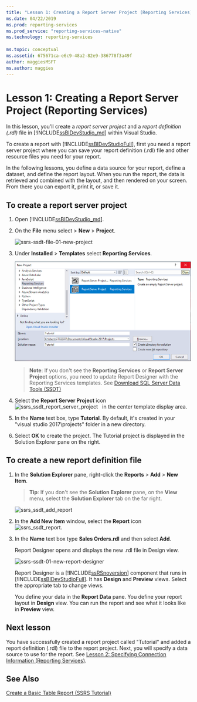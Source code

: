 ```yaml
---
title: "Lesson 1: Creating a Report Server Project (Reporting Services) | Microsoft Docs"
ms.date: 04/22/2019
ms.prod: reporting-services
ms.prod_service: "reporting-services-native"
ms.technology: reporting-services

ms.topic: conceptual
ms.assetid: 675671ca-e6c9-48a2-82e9-386778f3a49f
author: maggiesMSFT
ms.author: maggies
---
```

# Lesson 1: Creating a Report Server Project (Reporting Services)

In this lesson, you'll create a *report server project* and a *report definition (.rdl)* file in [!INCLUDE[ssBIDevStudio_md](../includes/ssbidevstudio-md.md)] within Visual Studio.  

To create a report with [!INCLUDE[ssBIDevStudioFull](../includes/ssbidevstudiofull-md.md)], first you need a report server project where you can save your report definition (.rdl) file and other resource files you need for your report.  

In the following lessons, you define a data source for your report, define a dataset, and define the report layout. When you run the report, the data is retrieved and combined with the layout, and then rendered on your screen. From there you can export it, print it, or save it.  
  
## To create a report server project  
  
1. Open [!INCLUDE[ssBIDevStudio_md](../includes/ssbidevstudio-md.md)].  
  
2. On the **File** menu select > **New** > **Project**.  

    ![ssrs-ssdt-file-01-new-project](../reporting-services/media/ssrs-ssdt-file-01-new-project.png)
  
3. Under **Installed** > **Templates** select **Reporting Services**.

    <!-- ![ssrs-ssdt-01-new-rs-project](../reporting-services/media/ssrs-ssdt-01-new-rs-project.png) -->
    ![select-report-server-project-template](../reporting-services/media/lesson-1-creating-a-report-server-project-reporting-services/select-report-server-project-template.png)

   >**Note**: If you don't see the **Reporting Services** or **Report Server Project** options, you need to update Report Designer with the Reporting Services templates. See [Download SQL Server Data Tools (SSDT)](../ssdt/download-sql-server-data-tools-ssdt.md)  
  
4. Select the **Report Server Project** icon &nbsp;&nbsp;![ssrs_ssdt_report_server_project](../reporting-services/media/ssrs-ssdt-report-server-project.png) &nbsp;&nbsp;in the center template display area.

5. In the **Name** text box, type **Tutorial**. By default, it's created in your "visual studio 2017\projects" folder in a new directory.

6. Select **OK** to create the project. The Tutorial project is displayed in the Solution Explorer pane on the right.
  
## To create a new report definition file  
  
1. In the **Solution Explorer** pane, right-click the **Reports** > **Add** > **New Item**.

    >**Tip**: If you don't see the **Solution Explorer** pane, on the **View** menu, select the **Solution Explorer** tab on the far right.

    ![ssrs_ssdt_add_report](../reporting-services/media/ssrs-ssdt-add-report.png)
  
2. In the **Add New Item** window, select the **Report** icon &nbsp;&nbsp;![ssrs_ssdt_report](../reporting-services/media/ssrs-ssdt-report.png).  
3. In the **Name** text box type **Sales Orders.rdl** and then select **Add**.  
  
    Report Designer opens and displays the new .rdl file in Design view.  

    ![ssrs-ssdt-01-new-report-designer](../reporting-services/media/ssrs-ssdt-01-new-report-designer.png)
  
     Report Designer is a [!INCLUDE[ssRSnoversion](../includes/ssrsnoversion-md.md)] component that runs in [!INCLUDE[ssBIDevStudioFull](../includes/ssbidevstudiofull-md.md)]. It has **Design** and **Preview** views. Select the appropriate tab to change views.  
  
    You define your data in the **Report Data** pane. You define your report layout in **Design** view. You can run the report and see what it looks like in **Preview** view.  
  
## Next lesson

You have successfully created a report project called "Tutorial" and added a report definition (.rdl) file to the report project. Next, you will specify a data source to use for the report. See [Lesson 2: Specifying Connection Information &#40;Reporting Services&#41;](../reporting-services/lesson-2-specifying-connection-information-reporting-services.md).  
  
## See Also

[Create a Basic Table Report &#40;SSRS Tutorial&#41;](../reporting-services/create-a-basic-table-report-ssrs-tutorial.md)  
